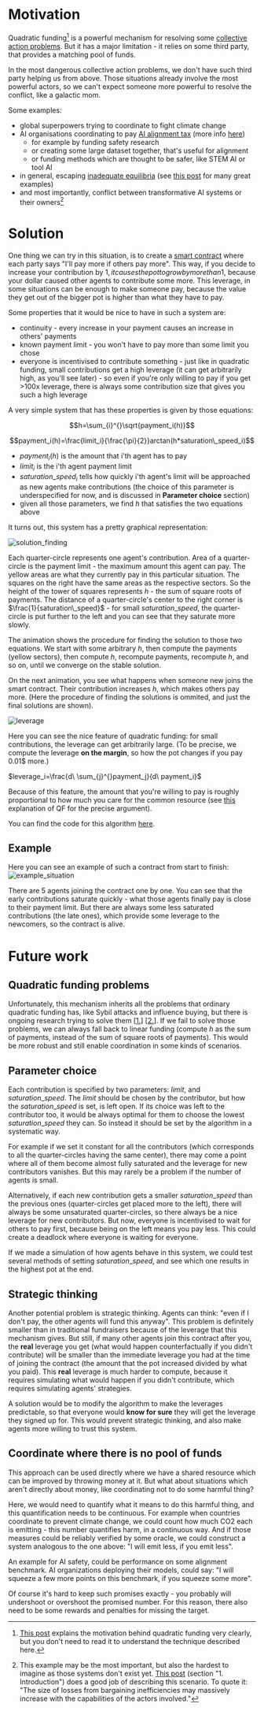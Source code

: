 # Motivation
Quadratic funding[^1] is a powerful mechanism for resolving some [collective action problems](https://en.wikipedia.org/wiki/Collective_action_problem). But it has a major limitation - it relies on some third party, that provides a matching pool of funds. 

In the most dangerous collective action problems, we don't have such third party helping us from above. Those situations already involve the most powerful actors, so we can't expect someone more powerful to resolve the conflict, like a galactic mom. 

Some examples:
- global superpowers trying to coordinate to fight climate change
- AI organisations coordinating to pay [AI alignment tax](https://youtu.be/-vsYtevJ2bc?t=547) (more info [here](https://forum.effectivealtruism.org/tag/alignment-tax))
    - for example by funding safety research
    - or creating some large dataset together, that's useful for alignment
    - or funding methods which are thought to be safer, like STEM AI or tool AI
- in general, escaping [inadequate equilibria](https://www.lesswrong.com/s/oLGCcbnvabyibnG9d/p/x5ASTMPKPowLKpLpZ) (see [this post](https://slatestarcodex.com/2014/07/30/meditations-on-moloch/) for many great examples)
- and most importantly, conflict between transformative AI systems or their owners[^2]

# Solution
One thing we can try in this situation, is to create a [smart contract](https://en.wikipedia.org/wiki/Smart_contract) where each party says "I'll pay more if others pay more". This way, if you decide to increase your contribution by 1$, it causes the pot to grow by more than 1$, because your dollar caused other agents to contribute some more. This leverage, in some situations can be enough to make someone pay, because the value they get out of the bigger pot is higher than what they have to pay.

Some properties that it would be nice to have in such a system are:
- continuity - every increase in your payment causes an increase in others' payments
- known payment limit - you won't have to pay more than some limit you chose
- everyone is incentivised to contribute something - just like in quadratic funding, small contributions get a high leverage (it can get arbitrarily high, as you'll see later) - so even if you're only willing to pay if you get >100x leverage, there is always some contribution size that gives you such a high leverage

A very simple system that has these properties is given by those equations: 

$$h=\sum_{i}^{}\sqrt{payment_i(h)}$$

$$payment_i(h)=\frac{limit_i}{\frac{\pi}{2}}arctan(h*saturation\_speed_i)$$

- $payment_i(h)$ is the amount that i'th agent has to pay
- $limit_i$ is the i'th agent payment limit
- $saturation\_speed_i$ tells how quickly i'th agent's limit will be approached as new agents make contributions (the choice of this parameter is underspecified for now, and is discussed in **Parameter choice** section)
- given all those parameters, we find $h$ that satisfies the two equations above

It turns out, this system has a pretty graphical representation:

![solution_finding](https://raw.githubusercontent.com/filyp/coordinated-quadratic-funding/main/animations/solution_finding.gif)

Each quarter-circle represents one agent's contribution. Area of a quarter-circle is the payment limit - the maximum amount this agent can pay. The yellow areas are what they currently pay in this particular situation. The squares on the right have the same areas as the respective sectors. So the height of the tower of squares represents $h$ - the sum of square roots of payments. The distance of a quarter-circle's center to the right corner is $\frac{1}{saturation\_speed}$ - for small $saturation\_speed$, the quarter-circle is put further to the left and you can see that they saturate more slowly.

The animation shows the procedure for finding the solution to those two equations. We start with some arbitrary $h$, then compute the payments (yellow sectors), then compute $h$, recompute payments, recompute $h$, and so on, until we converge on the stable solution. 

On the next animation, you see what happens when someone new joins the smart contract. Their contribution increases $h$, which makes others pay more. (Here the procedure of finding the solutions is ommited, and just the final solutions are shown). 

![leverage](https://raw.githubusercontent.com/filyp/coordinated-quadratic-funding/main/animations/leverage.gif)

Here you can see the nice feature of quadratic funding: for small contributions, the leverage can get arbitrarily large. (To be precise, we compute the leverage **on the margin**, so how the pot changes if you pay 0.01$ more.)

$leverage_i=\frac{d\ \sum_{j}^{}payment_j}{d\ payment_i}$

Because of this feature, the amount that you're willing to pay is roughly proportional to how much you care for the common resource (see [this](https://vitalik.ca/general/2019/12/07/quadratic.html) explanation of QF for the precise argument). 

You can find the code for this algorithm [here](https://github.com/filyp/coordinated-quadratic-funding/blob/main/CQF.ipynb).

## Example
Here you can see an example of such a contract from start to finish:
![example_situation](https://raw.githubusercontent.com/filyp/coordinated-quadratic-funding/main/animations/example_situation.gif)

There are 5 agents joining the contract one by one. You can see that the early contributions saturate quickly - what those agents finally pay is close to their payment limit. But there are always some less saturated contributions (the late ones), which provide some leverage to the newcomers, so the contract is alive.


# Future work
## Quadratic funding problems
Unfortunately, this mechanism inherits all the problems that ordinary quadratic funding has, like Sybil attacks and influence buying, but there is ongoing research trying to solve them [[1.](https://ethresear.ch/t/pairwise-coordination-subsidies-a-new-quadratic-funding-design/5553)] [[2.](https://ethresear.ch/t/mechanisms-to-prevent-sybil-attacks-in-on-chain-quadratic-funding-grants/9020)]. If we fail to solve those problems, we can always fall back to linear funding (compute $h$ as the sum of payments, instead of the sum of square roots of payments). This would be more robust and still enable coordination in some kinds of scenarios.

## Parameter choice
Each contribution is specified by two parameters: $limit$, and $saturation\_speed$. The $limit$ should be chosen by the contributor, but how the $saturation\_speed$ is set, is left open. If its choice was left to the contributor too, it would be always optimal for them to choose the lowest $saturation\_speed$ they can. So instead it should be set by the algorithm in a systematic way.

For example if we set it constant for all the contributors (which corresponds to all the quarter-circles having the same center), there may come a point where all of them become almost fully saturated and the leverage for new contributors vanishes. But this may rarely be a problem if the number of agents is small.

Alternatively, if each new contribution gets a smaller $saturation\_speed$ than the previous ones (quarter-circles get placed more to the left), there will always be some unsaturated quarter-circles, so there always be a nice leverage for new contributors. But now, everyone is incentivised to wait for others to pay first, because being on the left means you pay less. This could create a deadlock where everyone is waiting for everyone.

If we made a simulation of how agents behave in this system, we could test several methods of setting $saturation\_speed$, and see which one results in the highest pot at the end.

## Strategic thinking
Another potential problem is strategic thinking. Agents can think: "even if I don't pay, the other agents will fund this anyway". This problem is definitely smaller than in traditional fundraisers because of the leverage that this mechanism gives. But still, if many other agents join this contract after you, the **real** leverage you get (what would happen counterfactually if you didn't contribute) will be smaller than the immediate leverage you had at the time of joining the contract (the amount that the pot increased divided by what you paid). This **real** leverage is much harder to compute, because it requires simulating what would happen if you didn't contribute, which requires simulating agents' strategies.

A solution would be to modify the algorithm to make the leverages predictable, so that everyone would **know for sure** they will get the leverage they signed up for. This would prevent strategic thinking, and also make agents more willing to trust this system.

## Coordinate where there is no pool of funds
This approach can be used directly where we have a shared resource which can be improved by throwing money at it. But what about situations which aren't directly about money, like coordinating not to do some harmful thing?

Here, we would need to quantify what it means to do this harmful thing, and this quantification needs to be continuous. For example when countries coordinate to prevent climate change, we could count how much CO2 each is emitting - this number quantifies harm, in a continuous way. And if those measures could be reliably verified by some oracle, we could construct a system analogous to the one above: "I will emit less, if you emit less".

An example for AI safety, could be performance on some alignment benchmark. AI organizations deploying their models, could say: "I will squeeze a few more points on this benchmark, if you squeeze some more".

Of course it's hard to keep such promises exactly - you probably will undershoot or overshoot the promised number. For this reason, there also need to be some rewards and penalties for missing the target.

[^1]: [This post](https://vitalik.ca/general/2019/12/07/quadratic.html) explains the motivation behind quadratic funding very clearly, but you don't need to read it to understand the technique described here.

[^2]: This example may be the most important, but also the hardest to imagine as those systems don't exist yet. [This post](https://www.lesswrong.com/posts/KMocAf9jnAKc2jXri/sections-1-and-2-introduction-strategy-and-governance) (section "1. Introduction") does a good job of describing this scenario. To quote it: "The size of losses from bargaining inefficiencies may massively increase with the capabilities of the actors involved."
